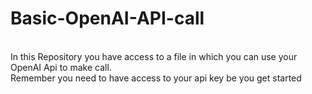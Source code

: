 # Basic-OpenAI-API-call

<br> In this Repository you have access to a file in which you can use your OpenAI Api to make call. 
<br> Remember you need to have access to your api key be you get started
